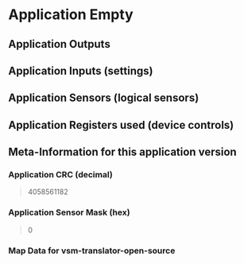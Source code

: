 
# Application Empty


## Application Outputs


## Application Inputs (settings)


## Application Sensors (logical sensors)


## Application Registers used (device controls)


## Meta-Information for this application version



### Application CRC (decimal)

 > 4058561182

### Application Sensor Mask (hex)

 > 0

### Map Data for vsm-translator-open-source

```

```

